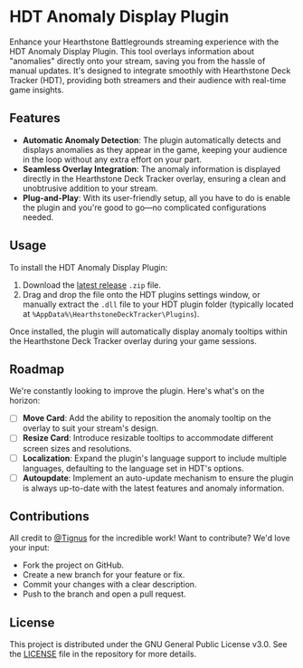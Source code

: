 
# HDT Anomaly Display Plugin

Enhance your Hearthstone Battlegrounds streaming experience with the HDT Anomaly Display Plugin. This tool overlays information about "anomalies" directly onto your stream, saving you from the hassle of manual updates. It's designed to integrate smoothly with Hearthstone Deck Tracker (HDT), providing both streamers and their audience with real-time game insights.

## Features

- **Automatic Anomaly Detection**: The plugin automatically detects and displays anomalies as they appear in the game, keeping your audience in the loop without any extra effort on your part.
- **Seamless Overlay Integration**: The anomaly information is displayed directly in the Hearthstone Deck Tracker overlay, ensuring a clean and unobtrusive addition to your stream.
- **Plug-and-Play**: With its user-friendly setup, all you have to do is enable the plugin and you're good to go—no complicated configurations needed.

## Usage

To install the HDT Anomaly Display Plugin:

1. Download the [latest release](https://github.com/Mouchoir/HDTAnomalyDisplay/releases/latest) `.zip` file.
2. Drag and drop the file onto the HDT plugins settings window, or manually extract the `.dll` file to your HDT plugin folder (typically located at `%AppData%\HearthstoneDeckTracker\Plugins`).

Once installed, the plugin will automatically display anomaly tooltips within the Hearthstone Deck Tracker overlay during your game sessions.

## Roadmap

We're constantly looking to improve the plugin. Here's what's on the horizon:

- [ ] **Move Card**: Add the ability to reposition the anomaly tooltip on the overlay to suit your stream's design.
- [ ] **Resize Card**: Introduce resizable tooltips to accommodate different screen sizes and resolutions.
- [ ] **Localization**: Expand the plugin's language support to include multiple languages, defaulting to the language set in HDT's options.
- [ ] **Autoupdate**: Implement an auto-update mechanism to ensure the plugin is always up-to-date with the latest features and anomaly information.

## Contributions

All credit to [@Tignus](https://github.com/Tignus) for the incredible work! Want to contribute? We'd love your input:

- Fork the project on GitHub.
- Create a new branch for your feature or fix.
- Commit your changes with a clear description.
- Push to the branch and open a pull request.

## License

This project is distributed under the GNU General Public License v3.0. See the [LICENSE](https://github.com/Mouchoir/HDTAnomalyDisplay/blob/main/LICENSE) file in the repository for more details.

